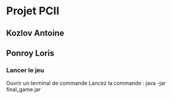 # Projet PCII

## Kozlov Antoine
## Ponroy Loris

### Lancer le jeu
Ouvrir un terminal de commande
Lancez la commande :
java -jar final_game.jar